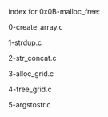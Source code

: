 index for 0x0B-malloc_free:

0-create_array.c

1-strdup.c

2-str_concat.c

3-alloc_grid.c

4-free_grid.c

5-argstostr.c